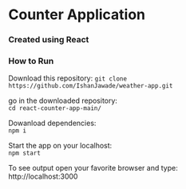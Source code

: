 # Counter Application 
### Created using React

### How to Run 

Download this repository:
`git clone https://github.com/IshanJawade/weather-app.git`

go in the downloaded repository:\
`cd react-counter-app-main/`

Dowanload dependencies:\
`npm i `

Start the app on your localhost:\
`npm start`

To see output open your favorite browser and type:\
http://localhost:3000
